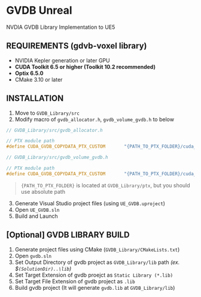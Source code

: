 # GVDB Unreal

NVDIA GVDB Library Implementation to UE5

## REQUIREMENTS (gdvb-voxel library)

- NVIDIA Kepler generation or later GPU
- **CUDA Toolkit 6.5 or higher (Toolkit 10.2 recommended)**
- **Optix 6.5.0**
- CMake 3.10 or later

## INSTALLATION

1. Move to `GVDB_Library/src`
2. Modify macro of `gvdb_allocator.h`, `gvdb_volume_gvdb.h` to below

```cpp
// GVDB_Library/src/gvdb_allocator.h

// PTX module path
#define	CUDA_GVDB_COPYDATA_PTX_CUSTOM		"{PATH_TO_PTX_FOLDER}/cuda_gvdb_copydata.ptx"
```

```cpp
// GVDB_Library/src/gvdb_volume_gvdb.h

// PTX module path
#define	CUDA_GVDB_COPYDATA_PTX_CUSTOM		"{PATH_TO_PTX_FOLDER}/cuda_gvdb_module.ptx"
```

> `{PATH_TO_PTX_FOLDER}` is located at `GVDB_Library/ptx`, but you should use absolute path

3. Generate Visual Studio project files (using `UE_GVDB.uproject`)
4. Open `UE_GVDB.sln`
5. Build and Launch

## [Optional] GVDB LIBRARY BUILD

1. Generate project files using CMake (`GVDB_Library/CMakeLists.txt`)
2. Open `gvdb.sln`
3. Set Output Directory of gvdb project as `GVDB_Library/lib` path _(ex. $`(SolutionDir)..\lib`)_
4. Set Target Extension of gvdb proejct as `Static Library (*.lib)`
5. Set Target File Extension of gvdb project as `.lib`
6. Build gvdb project (It will generate `gvdb.lib` at `GVDB_Library/lib`)
